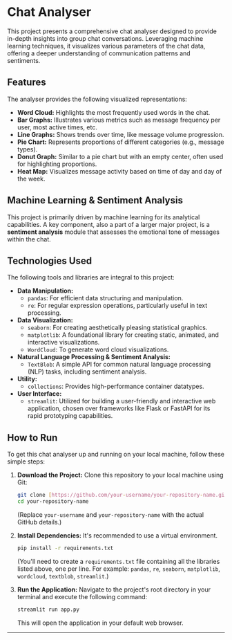 # Chat Analyser

This project presents a comprehensive chat analyser designed to provide in-depth insights into group chat conversations. Leveraging machine learning techniques, it visualizes various parameters of the chat data, offering a deeper understanding of communication patterns and sentiments.

## Features

The analyser provides the following visualized representations:

* **Word Cloud:** Highlights the most frequently used words in the chat.
* **Bar Graphs:** Illustrates various metrics such as message frequency per user, most active times, etc.
* **Line Graphs:** Shows trends over time, like message volume progression.
* **Pie Chart:** Represents proportions of different categories (e.g., message types).
* **Donut Graph:** Similar to a pie chart but with an empty center, often used for highlighting proportions.
* **Heat Map:** Visualizes message activity based on time of day and day of the week.

## Machine Learning & Sentiment Analysis

This project is primarily driven by machine learning for its analytical capabilities. A key component, also a part of a larger major project, is a **sentiment analysis** module that assesses the emotional tone of messages within the chat.

## Technologies Used

The following tools and libraries are integral to this project:

* **Data Manipulation:**
    * `pandas`: For efficient data structuring and manipulation.
    * `re`: For regular expression operations, particularly useful in text processing.
* **Data Visualization:**
    * `seaborn`: For creating aesthetically pleasing statistical graphics.
    * `matplotlib`: A foundational library for creating static, animated, and interactive visualizations.
    * `WordCloud`: To generate word cloud visualizations.
* **Natural Language Processing & Sentiment Analysis:**
    * `TextBlob`: A simple API for common natural language processing (NLP) tasks, including sentiment analysis.
* **Utility:**
    * `collections`: Provides high-performance container datatypes.
* **User Interface:**
    * `streamlit`: Utilized for building a user-friendly and interactive web application, chosen over frameworks like Flask or FastAPI for its rapid prototyping capabilities.

## How to Run

To get this chat analyser up and running on your local machine, follow these simple steps:

1.  **Download the Project:**
    Clone this repository to your local machine using Git:
    ```bash
    git clone [https://github.com/your-username/your-repository-name.git](https://github.com/your-username/your-repository-name.git)
    cd your-repository-name
    ```
    (Replace `your-username` and `your-repository-name` with the actual GitHub details.)

2.  **Install Dependencies:**
    It's recommended to use a virtual environment.
    ```bash
    pip install -r requirements.txt
    ```
    (You'll need to create a `requirements.txt` file containing all the libraries listed above, one per line. For example: `pandas`, `re`, `seaborn`, `matplotlib`, `wordcloud`, `textblob`, `streamlit`.)

3.  **Run the Application:**
    Navigate to the project's root directory in your terminal and execute the following command:
    ```bash
    streamlit run app.py
    ```
    This will open the application in your default web browser.

---
